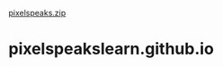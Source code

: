 [pixelspeaks.zip](https://github.com/Durgaparihar/mysite.github.io/files/6878774/pixelspeaks.zip)
# pixelspeakslearn.github.io
